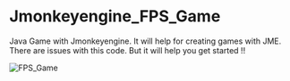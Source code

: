 # Jmonkeyengine_FPS_Game
Java Game with Jmonkeyengine. It will help for creating games with JME. There are issues with this code. But it will help you get started !!

![FPS_Game](https://github.com/user-attachments/assets/79938269-8b5d-4eca-8c2f-c0c0804102f3)
